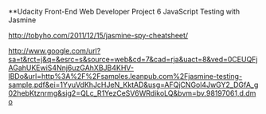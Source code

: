 
**Udacity Front-End Web Developer Project 6 JavaScript Testing with Jasmine

http://tobyho.com/2011/12/15/jasmine-spy-cheatsheet/


http://www.google.com/url?sa=t&rct=j&q=&esrc=s&source=web&cd=7&cad=rja&uact=8&ved=0CEUQFjAGahUKEwiS4Nnj6uzGAhXBJB4KHV-lBDo&url=http%3A%2F%2Fsamples.leanpub.com%2Fjasmine-testing-sample.pdf&ei=1YyuVdKhJcHJeN_KktAD&usg=AFQjCNGol4JwGY2_DGfA_g02hebKtznrmg&sig2=QLc_R1YezCeSV6WRdikoLQ&bvm=bv.98197061,d.dmo
